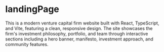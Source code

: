 # landingPage
This is a modern venture capital firm website built with React, TypeScript, and Vite, featuring a clean, responsive design. The site showcases the firm's investment philosophy, portfolio, and team through interactive sections including a hero banner, manifesto, investment approach, and community features. 
